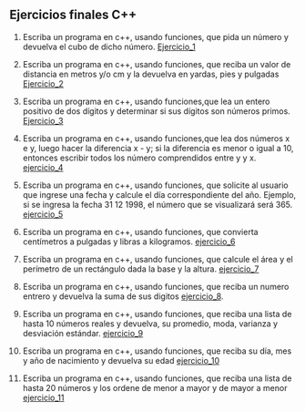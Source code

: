 ## Ejercicios finales C++

1. Escriba un programa en c++, usando funciones, que pida un número y devuelva el cubo de dicho número. [Ejercicio_1](ejercicio_1.cpp)

2. Escriba un programa en c++, usando funciones, que reciba un valor de distancia en metros y/o cm y la devuelva en yardas, pies y pulgadas [Ejercicio_2](ejercicio_2.cpp)

3. Escriba un programa en c++, usando funciones,que lea un entero positivo de dos dígitos y determinar si sus dígitos son números primos. [Ejercicio_3](ejercicio_3.cpp)

4. Escriba un programa en c++, usando funciones,que lea dos números x e y, luego hacer la diferencia x - y; si la diferencia es menor o igual a 10, entonces escribir todos los número comprendidos entre y y x. [ejercicio_4](ejercicio_4.cpp)

5. Escriba un programa en c++, usando funciones, que solicite al usuario que ingrese una fecha y calcule el día correspondiente del año. Ejemplo, si se ingresa la fecha 31 12 1998, el número que se visualizará será 365. [ejercicio_5](ejercicio_5.cpp)

6. Escriba un programa en c++, usando funciones, que convierta centímetros a pulgadas y libras a kilogramos. [ejercicio_6](ejercicio_6.cpp)

7. Escriba un programa en c++, usando funciones, que calcule el área y el perímetro de un rectángulo dada la base y la altura. [ejercicio_7](ejercicio_7.cpp)

8. Escriba un programa en c++, usando funciones, que reciba un numero entrero y devuelva la suma de sus digitos [ejercicio_8](ejercicio_8.cpp). 

9. Escriba un programa en c++, usando funciones, que reciba una lista de hasta 10 números reales y devuelva, su promedio, moda, varianza y desviación estándar. [ejercicio_9](ejercicio_9.cpp)

10. Escriba un programa en c++, usando funciones, que reciba su día, mes y año de nacimiento y devuelva su edad [ejercicio_10](ejercicio_10.cpp)

11. Escriba un programa en c++, usando funciones, que reciba una lista de hasta 20 números y los ordene de menor a mayor y de mayor a menor [ejercicio_11](ejercicio_11.cpp)